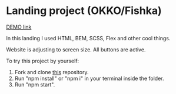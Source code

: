 # Landing project (OKKO/Fishka)
[DEMO link](https://v-vytrykush.github.io/OKKO-fishka/)

In this landing I used HTML, BEM, SCSS, Flex and other cool things.

Website is adjusting to screen size. All buttons are active.

To try this project by yourself:
1. Fork and clone [this](https://github.com/v-vytrykush/OKKO-fishka) repository.
2. Run "npm install" or "npm i" in your terminal inside the folder.
3. Run "npm start".
